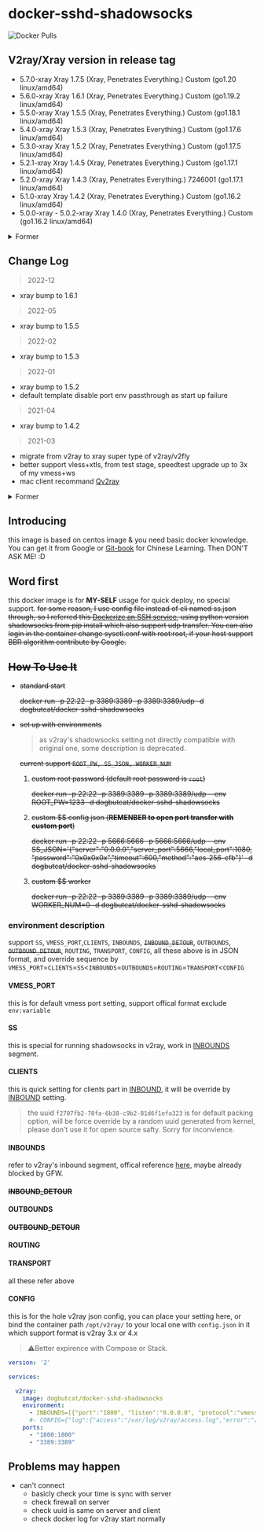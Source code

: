 # docker-sshd-shadowsocks

![Docker Pulls](https://img.shields.io/docker/pulls/dogbutcat/docker-sshd-shadowsocks)

## V2ray/Xray version in release tag

- 5.7.0-xray Xray 1.7.5 (Xray, Penetrates Everything.) Custom (go1.20 linux/amd64)
- 5.6.0-xray Xray 1.6.1 (Xray, Penetrates Everything.) Custom (go1.19.2 linux/amd64)
- 5.5.0-xray Xray 1.5.5 (Xray, Penetrates Everything.) Custom (go1.18.1 linux/amd64)
- 5.4.0-xray Xray 1.5.3 (Xray, Penetrates Everything.) Custom (go1.17.6 linux/amd64)
- 5.3.0-xray Xray 1.5.2 (Xray, Penetrates Everything.) Custom (go1.17.5 linux/amd64)
- 5.2.1-xray Xray 1.4.5 (Xray, Penetrates Everything.) Custom (go1.17.1 linux/amd64)
- 5.2.0-xray Xray 1.4.3 (Xray, Penetrates Everything.) 7246001 (go1.17.1 linux/amd64)
- 5.1.0-xray Xray 1.4.2 (Xray, Penetrates Everything.) Custom (go1.16.2 linux/amd64)
- 5.0.0-xray - 5.0.2-xray Xray 1.4.0 (Xray, Penetrates Everything.) Custom (go1.16.2 linux/amd64)

<details>
<summary>Former</summary>

- 4.4.0-v2ray V2Ray 4.32.1 (V2Fly, a community-driven edition of V2Ray.)
- 4.3.0-v2ray V2Ray 4.27.4 (V2Fly, a community-driven edition of V2Ray.)
- 4.2.1-v2ray V2Ray 4.23.4 (V2Fly, a community-driven edition of V2Ray.)
- 4.2.0-v2ray V2Ray 4.23.2 (V2Fly, a community-driven edition of V2Ray.)
- 4.1.0-v2ray V2Ray 4.22.1 (V2Fly, a community-driven edition of V2Ray.)
- 4.0.1-v2ray V2Ray 4.18.0 (Po) 20190228

</details>

## Change Log

> 2022-12

- xray bump to 1.6.1

> 2022-05

- xray bump to 1.5.5

> 2022-02

- xray bump to 1.5.3

> 2022-01

- xray bump to 1.5.2
- default template disable port env passthrough as start up failure

> 2021-04

- xray bump to 1.4.2

> 2021-03

- migrate from v2ray to xray super type of v2ray/v2fly
- better support vless+xtls, from test stage, speedtest upgrade up to 3x of my vmess+ws
- mac client recommand [Qv2ray][qv2ray]

<details>
<summary>Former</summary>

> 2020-08

- upgrade v2ray install script and bump binary to 4.27.4 for [VLESS][vless] support

> 2020-06

- v2ray default tls handshake, relative discussion [HERE][tls-discussion]

> 2020-01

- integrate v2ray offical build script to upgrade v2ray

> 2019-03-08

- upgrade config structure to v2ray 4.x

> 2019-03

- migrate to v2ray for integrate shadowsock and v2ray inherit from [v2ray offical image](https://hub.docker.com/r/v2ray/official)

> 2019-02

- deprecate openssh service in alpine branch for significant deployment size and usage memory reduction

> 2019-01

- fix no ssh key to start open-ssh server

> 2018-11

- upgrade to centos 7
- support aes-*-gcm encryption

</details>

## Introducing

this image is based on centos image & you need basic docker knowledge. You can get it from Google or [Git-book](https://yeasy.gitbooks.io/docker_practice/) for Chinese Learning. Then DON'T ASK ME! :D

## Word first

this docker image is for **MY-SELF** usage for quick deploy, no special support. ~~for some reason, I use config file instead of cli named ss.json through, so I referred this [Dockerize an SSH service](https://docs.docker.com/engine/examples/running_ssh_service/#build-an-eg_sshd-image), using python version shadowsocks from pip install which also support udp transfer. You can also login in the container change sysctl.conf with root:root, if your host support BBR algorithm contribute by Google.~~

## ~~How To Use It~~

- ~~standard start~~

    ~~docker run -p 22:22 -p 3389:3389 -p 3389:3389/udp
        -d dogbutcat/docker-sshd-shadowsocks~~

- ~~set up with environments~~

  > as v2ray's shadowsocks setting not directly compatible with original one, some description is deprecated.

  ~~current support ```ROOT_PW, SS_JSON, WORKER_NUM```~~

  1. ~~custom root password (default root password is ```root```)~~

        ~~docker run -p 22:22 -p 3389:3389 -p 3389:3389/udp
            --env ROOT_PW=1233
            -d dogbutcat/docker-sshd-shadowsocks~~

  1. ~~custom $$ config json (**REMENBER to open port transfer with custom port**)~~

        ~~docker run -p 22:22 -p 5666:5666 -p 5666:5666/udp
            --env SS_JSON='{"server":"0.0.0.0","server_port":5666,"local_port":1080,
                            "password":"0x0x0x0x","timeout":600,"method":"aes-256-cfb"}'
            -d dogbutcat/docker-sshd-shadowsocks~~

  1. ~~custom $$ worker~~

        ~~docker run -p 22:22 -p 3389:3389 -p 3389:3389/udp
            --env WORKER_NUM=0
            -d dogbutcat/docker-sshd-shadowsocks~~

### environment description

  support `SS`, `VMESS_PORT`,`CLIENTS`, `INBOUNDS`, ~~`INBOUND_DETOUR`~~, `OUTBOUNDS`, ~~`OUTBOUND_DETOUR`~~, `ROUTING`, `TRANSPORT`, `CONFIG`, all these above is in JSON format, and override sequence by `VMESS_PORT`=`CLIENTS`=`SS`<`INBOUNDS`=`OUTBOUNDS`=`ROUTING`=`TRANSPORT`<`CONFIG`

#### **VMESS_PORT**

this is for default vmess port setting, support offical format exclude `env:variable`

#### **SS**

this is special for running shadowsocks in v2ray, work in [INBOUNDS](#inbounds) segment.

#### **CLIENTS**

this is quick setting for clients part in [INBOUND](#inbound), it will be override by [INBOUND](#inbound) setting.

> the uuid `f2707fb2-70fa-6b38-c9b2-81d6f1efa323` is for default packing option, will be force override by a random uuid generated from kernel, please don't use it for open source safty. Sorry for inconvience.

#### **INBOUNDS**

refer to v2ray's inbound segment, offical reference [here](https://www.v2ray.com/chapter_02/02_protocols.html), maybe already blocked by GFW.

#### ~~**INBOUND_DETOUR**~~

#### **OUTBOUNDS**

#### ~~**OUTBOUND_DETOUR**~~

#### **ROUTING**

#### **TRANSPORT**

all these refer above

#### **CONFIG**

this is for the hole v2ray json config, you can place your setting here, or bind the container path `/opt/v2ray/` to your local one with `config.json` in it which support format is v2ray 3.x or 4.x

> ⚠️Better expirence with Compose or Stack.

```yaml
version: '2'

services:

  v2ray:
    image: dogbutcat/docker-sshd-shadowsocks
    environment:
      - INBOUNDS=[{"port":"1800", "listen":"0.0.0.0", "protocol":"vmess","settings":{"clients":[{"id":"f2707fb2-70fa-6b38-c9b2-81d6f1efa323","level":1, "email":"vmess@default.domain"}]},"streamSettings":{"network":"tcp"}},{"protocol":"shadowsocks","listen":"0.0.0.0","port":3389,"settings":{"email":"ss@v2ray.com","method":"aes-256-gcm","password":"0x0x0x0x","network":"tcp,udp"}}]
      #- CONFIG={"log":{"access":"/var/log/v2ray/access.log","error":"/var/log/v2ray/error.log","loglevel":"warning"},"inbounds":[{"port":"env:VMESS_PORT", "listen":"0.0.0.0", "protocol":"vmess","settings":{"clients":[{"id":"f2707fb2-70fa-6b38-c9b2-81d6f1efa323","level":1, "email":"vmess@default.domain"}]},"streamSettings":{"network":"tcp"}},{"protocol":"shadowsocks","listen":"0.0.0.0","port":3389,"settings":{"email":"ss@v2ray.com","method":"aes-256-gcm","password":"0x0x0x0x","network":"tcp,udp"}}],"outbounds":[{"protocol":"freedom","settings":{}},{"protocol":"blackhole","settings":{},"tag":"blocked"}],"routing":{"strategy":"rules","settings":{"rules":[{"type":"field","ip":["0.0.0.0/8","10.0.0.0/8","100.64.0.0/10","127.0.0.0/8","169.254.0.0/16","172.16.0.0/12","192.0.0.0/24","192.0.2.0/24","192.168.0.0/16","198.18.0.0/15","198.51.100.0/24","203.0.113.0/24","::1/128","fc00::/7","fe80::/10"],"outboundTag":"blocked"}]}},"transport":{},"dns":{"network":"tcp","address":"1.1.1.1","port":53}}
    ports:
      - "1800:1800"
      - "3389:3389"
```

## Problems may happen

- can't connect
  - basicly check your time is sync with server
  - check firewall on server
  - check uuid is same on server and client
  - check docker log for v2ray start normally

[qv2ray]: https://github.com/Qv2ray/Qv2ray
[tls-discussion]: https://github.com/v2ray/discussion/issues/704
[vless]: https://www.v2fly.org/config/protocols/vless.html#vless
